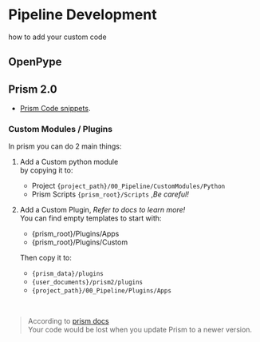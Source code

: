 # Pipeline Development
how to add your custom code


## OpenPype

## Prism 2.0 

- [Prism Code snippets](resources/code_snippets/prism_snippets.py). 

### Custom Modules / Plugins
In prism you can do 2 main things: 
1) Add a Custom python module <br>
    by copying it to: 
    - Project `{project_path}/00_Pipeline/CustomModules/Python`
    - Prism Scripts `{prism_root}/Scripts` ,*Be careful!*

2) Add a Custom Plugin, *Refer to docs to learn more!*<br>
    You can find empty templates to start with:

      - {prism_root}/Plugins/Apps <br>
      - {prism_root}/Plugins/Custom <br>

    Then copy it to:
      - `{prism_data}/plugins`
      - `{user_documents}/prism2/plugins`
      - `{project_path}/00_Pipeline/Plugins/Apps` 


<br>

> According to [prism docs](https://prism-pipeline.readthedocs.io/en/latest/index/feature_reference/#overview) <br>
> Your code would be lost when you update Prism to a newer version.


